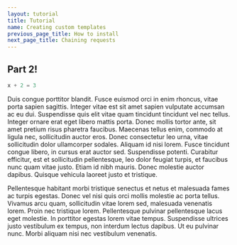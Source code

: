 ```yaml
---
layout: tutorial
title: Tutorial
name: Creating custom templates
previous_page_title: How to install
next_page_title: Chaining requests
---
```


## Part 2!

```python
x + 2 = 3
```

Duis congue porttitor blandit. Fusce euismod orci in enim rhoncus, vitae porta sapien sagittis. Integer vitae est sit amet sapien vulputate accumsan ac eu dui. Suspendisse quis elit vitae quam tincidunt tincidunt vel nec tellus. Integer ornare erat eget libero mattis porta. Donec mollis tortor ante, sit amet pretium risus pharetra faucibus. Maecenas tellus enim, commodo at ligula nec, sollicitudin auctor eros. Donec consectetur leo urna, vitae sollicitudin dolor ullamcorper sodales. Aliquam id nisi lorem. Fusce tincidunt congue libero, in cursus erat auctor sed. Suspendisse potenti. Curabitur efficitur, est et sollicitudin pellentesque, leo dolor feugiat turpis, et faucibus nunc quam vitae justo. Etiam id nibh mauris. Donec molestie auctor dapibus. Quisque vehicula laoreet justo et tristique.

Pellentesque habitant morbi tristique senectus et netus et malesuada fames ac turpis egestas. Donec vel nisi quis orci mollis molestie ac porta tellus. Vivamus arcu quam, sollicitudin vitae lorem sed, malesuada venenatis lorem. Proin nec tristique lorem. Pellentesque pulvinar pellentesque lacus eget molestie. In porttitor egestas lorem vitae tempus. Suspendisse ultrices justo vestibulum ex tempus, non interdum lectus dapibus. Ut eu pulvinar nunc. Morbi aliquam nisi nec vestibulum venenatis.
